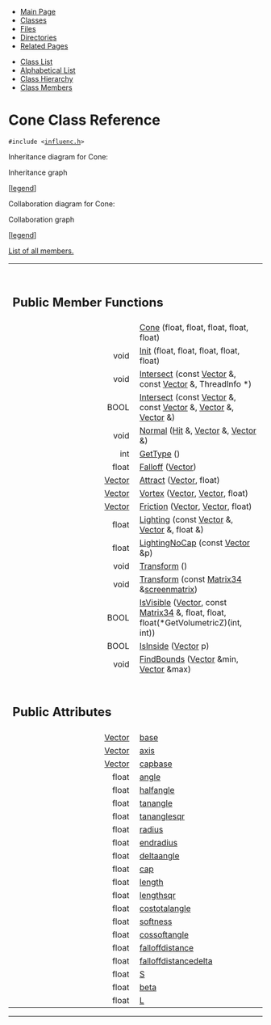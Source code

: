<div class="tabs">

- [Main Page](index.md)
- <span id="current">[Classes](annotated.md)</span>
- [Files](files.md)
- [Directories](dirs.md)
- [Related Pages](pages.md)

</div>

<div class="tabs">

- [Class List](annotated.md)
- [Alphabetical List](classes.md)
- [Class Hierarchy](hierarchy.md)
- [Class Members](functions.md)

</div>

# Cone Class Reference

`#include <`<a href="influenc_8h-source.md" class="el"><code>influenc.h</code></a>`>`

Inheritance diagram for Cone:

<span class="image placeholder" original-image-src="classCone__inherit__graph.gif" original-image-title="" border="0" usemap="#Cone__inherit__map">Inheritance graph</span>

\[[legend](graph_legend.md)\]

Collaboration diagram for Cone:

<span class="image placeholder" original-image-src="classCone__coll__graph.gif" original-image-title="" border="0" usemap="#Cone__coll__map">Collaboration graph</span>

\[[legend](graph_legend.md)\]

[List of all members.](classCone-members.md)

<table data-border="0" data-cellpadding="0" data-cellspacing="0">
<colgroup>
<col style="width: 50%" />
<col style="width: 50%" />
</colgroup>
<tbody>
<tr>
<td></td>
<td></td>
</tr>
<tr>
<td colspan="2"><br />
&#10;<h2 id="public-member-functions">Public Member Functions</h2></td>
</tr>
<tr>
<td class="memItemLeft" style="text-align: right;" data-nowrap="" data-valign="top"> </td>
<td class="memItemRight" data-valign="bottom"><a href="classCone.md#79be0724714e1e6d8ac1ba4c7cc34be9" class="el">Cone</a> (float, float, float, float, float)</td>
</tr>
<tr>
<td class="memItemLeft" style="text-align: right;" data-nowrap="" data-valign="top">void </td>
<td class="memItemRight" data-valign="bottom"><a href="classCone.md#f97d7f3970d3dcc1d686cefefb74fd9a" class="el">Init</a> (float, float, float, float, float)</td>
</tr>
<tr>
<td class="memItemLeft" style="text-align: right;" data-nowrap="" data-valign="top">void </td>
<td class="memItemRight" data-valign="bottom"><a href="classCone.md#ebc1dd006469e892a02410cbfdd1d3ec" class="el">Intersect</a> (const <a href="classVector.md" class="el">Vector</a> &amp;, const <a href="classVector.md" class="el">Vector</a> &amp;, ThreadInfo *)</td>
</tr>
<tr>
<td class="memItemLeft" style="text-align: right;" data-nowrap="" data-valign="top">BOOL </td>
<td class="memItemRight" data-valign="bottom"><a href="classCone.md#3a8a40efddd68314bac0f4f5cb5d99fb" class="el">Intersect</a> (const <a href="classVector.md" class="el">Vector</a> &amp;, const <a href="classVector.md" class="el">Vector</a> &amp;, <a href="classVector.md" class="el">Vector</a> &amp;, <a href="classVector.md" class="el">Vector</a> &amp;)</td>
</tr>
<tr>
<td class="memItemLeft" style="text-align: right;" data-nowrap="" data-valign="top">void </td>
<td class="memItemRight" data-valign="bottom"><a href="classCone.md#8a11f22291743884b9331d9cb58e455e" class="el">Normal</a> (<a href="classHit.md" class="el">Hit</a> &amp;, <a href="classVector.md" class="el">Vector</a> &amp;, <a href="classVector.md" class="el">Vector</a> &amp;)</td>
</tr>
<tr>
<td class="memItemLeft" style="text-align: right;" data-nowrap="" data-valign="top">int </td>
<td class="memItemRight" data-valign="bottom"><a href="classCone.md#97bbe45df6b2b139c951f179d5dc83b8" class="el">GetType</a> ()</td>
</tr>
<tr>
<td class="memItemLeft" style="text-align: right;" data-nowrap="" data-valign="top">float </td>
<td class="memItemRight" data-valign="bottom"><a href="classCone.md#b5bbca2d93358bcb0059f7f9c68ca1ea" class="el">Falloff</a> (<a href="classVector.md" class="el">Vector</a>)</td>
</tr>
<tr>
<td class="memItemLeft" style="text-align: right;" data-nowrap="" data-valign="top"><a href="classVector.md" class="el">Vector</a> </td>
<td class="memItemRight" data-valign="bottom"><a href="classCone.md#7882a7921dd3430f5e0a1fa60aa374bd" class="el">Attract</a> (<a href="classVector.md" class="el">Vector</a>, float)</td>
</tr>
<tr>
<td class="memItemLeft" style="text-align: right;" data-nowrap="" data-valign="top"><a href="classVector.md" class="el">Vector</a> </td>
<td class="memItemRight" data-valign="bottom"><a href="classCone.md#cf2ea65a3bf1134f7a05638c12a6c1bf" class="el">Vortex</a> (<a href="classVector.md" class="el">Vector</a>, <a href="classVector.md" class="el">Vector</a>, float)</td>
</tr>
<tr>
<td class="memItemLeft" style="text-align: right;" data-nowrap="" data-valign="top"><a href="classVector.md" class="el">Vector</a> </td>
<td class="memItemRight" data-valign="bottom"><a href="classCone.md#60d1c5feb2dc82c525ec1f9ef1a734b6" class="el">Friction</a> (<a href="classVector.md" class="el">Vector</a>, <a href="classVector.md" class="el">Vector</a>, float)</td>
</tr>
<tr>
<td class="memItemLeft" style="text-align: right;" data-nowrap="" data-valign="top">float </td>
<td class="memItemRight" data-valign="bottom"><a href="classCone.md#3a5a7a2826e9d50e9b04343b3e2e5212" class="el">Lighting</a> (const <a href="classVector.md" class="el">Vector</a> &amp;, <a href="classVector.md" class="el">Vector</a> &amp;, float &amp;)</td>
</tr>
<tr>
<td class="memItemLeft" style="text-align: right;" data-nowrap="" data-valign="top">float </td>
<td class="memItemRight" data-valign="bottom"><a href="classCone.md#863d00ecaa895fef07eee8d995926179" class="el">LightingNoCap</a> (const <a href="classVector.md" class="el">Vector</a> &amp;p)</td>
</tr>
<tr>
<td class="memItemLeft" style="text-align: right;" data-nowrap="" data-valign="top">void </td>
<td class="memItemRight" data-valign="bottom"><a href="classCone.md#4b8349c99073588f0ccf6dd2c55a1202" class="el">Transform</a> ()</td>
</tr>
<tr>
<td class="memItemLeft" style="text-align: right;" data-nowrap="" data-valign="top">void </td>
<td class="memItemRight" data-valign="bottom"><a href="classCone.md#14f58eced1f257e8631ad9ee9283aa9f" class="el">Transform</a> (const <a href="classMatrix34.md" class="el">Matrix34</a> &amp;<a href="classInfluenceShape.md#a5ee57887ab68b45e635e12623ba1432" class="el">screenmatrix</a>)</td>
</tr>
<tr>
<td class="memItemLeft" style="text-align: right;" data-nowrap="" data-valign="top">BOOL </td>
<td class="memItemRight" data-valign="bottom"><a href="classCone.md#0993799c2834e0fd9f64c613e9809f7c" class="el">IsVisible</a> (<a href="classVector.md" class="el">Vector</a>, const <a href="classMatrix34.md" class="el">Matrix34</a> &amp;, float, float, float(*GetVolumetricZ)(int, int))</td>
</tr>
<tr>
<td class="memItemLeft" style="text-align: right;" data-nowrap="" data-valign="top">BOOL </td>
<td class="memItemRight" data-valign="bottom"><a href="classCone.md#cf5b86a14d1309ececc1cf2190d848b0" class="el">IsInside</a> (<a href="classVector.md" class="el">Vector</a> p)</td>
</tr>
<tr>
<td class="memItemLeft" style="text-align: right;" data-nowrap="" data-valign="top">void </td>
<td class="memItemRight" data-valign="bottom"><a href="classCone.md#1f8f3d611956246ca336e4f45fd01927" class="el">FindBounds</a> (<a href="classVector.md" class="el">Vector</a> &amp;min, <a href="classVector.md" class="el">Vector</a> &amp;max)</td>
</tr>
<tr>
<td colspan="2"><br />
&#10;<h2 id="public-attributes">Public Attributes</h2></td>
</tr>
<tr>
<td class="memItemLeft" style="text-align: right;" data-nowrap="" data-valign="top"><a href="classVector.md" class="el">Vector</a> </td>
<td class="memItemRight" data-valign="bottom"><a href="classCone.md#593616de15330c0fb2d55e55410bf994" class="el">base</a></td>
</tr>
<tr>
<td class="memItemLeft" style="text-align: right;" data-nowrap="" data-valign="top"><a href="classVector.md" class="el">Vector</a> </td>
<td class="memItemRight" data-valign="bottom"><a href="classCone.md#433169d5d9bcbb6d43f0d288e68f0cad" class="el">axis</a></td>
</tr>
<tr>
<td class="memItemLeft" style="text-align: right;" data-nowrap="" data-valign="top"><a href="classVector.md" class="el">Vector</a> </td>
<td class="memItemRight" data-valign="bottom"><a href="classCone.md#12eed695da2603129952d6b66cacf68d" class="el">capbase</a></td>
</tr>
<tr>
<td class="memItemLeft" style="text-align: right;" data-nowrap="" data-valign="top">float </td>
<td class="memItemRight" data-valign="bottom"><a href="classCone.md#899186f7879ef9f1cf011b415f548c03" class="el">angle</a></td>
</tr>
<tr>
<td class="memItemLeft" style="text-align: right;" data-nowrap="" data-valign="top">float </td>
<td class="memItemRight" data-valign="bottom"><a href="classCone.md#9676add240beb55103452291bfbc07b7" class="el">halfangle</a></td>
</tr>
<tr>
<td class="memItemLeft" style="text-align: right;" data-nowrap="" data-valign="top">float </td>
<td class="memItemRight" data-valign="bottom"><a href="classCone.md#1ea9a7041ffad7425f6b8759df72a98c" class="el">tanangle</a></td>
</tr>
<tr>
<td class="memItemLeft" style="text-align: right;" data-nowrap="" data-valign="top">float </td>
<td class="memItemRight" data-valign="bottom"><a href="classCone.md#576684e928473076151e43f70eaaa987" class="el">tananglesqr</a></td>
</tr>
<tr>
<td class="memItemLeft" style="text-align: right;" data-nowrap="" data-valign="top">float </td>
<td class="memItemRight" data-valign="bottom"><a href="classCone.md#fc021d54683383e5078ab9fefc4d53c8" class="el">radius</a></td>
</tr>
<tr>
<td class="memItemLeft" style="text-align: right;" data-nowrap="" data-valign="top">float </td>
<td class="memItemRight" data-valign="bottom"><a href="classCone.md#5e60f9ac029dca2a61e24022f8093355" class="el">endradius</a></td>
</tr>
<tr>
<td class="memItemLeft" style="text-align: right;" data-nowrap="" data-valign="top">float </td>
<td class="memItemRight" data-valign="bottom"><a href="classCone.md#739c635f64a6eca606593bef57a674c6" class="el">deltaangle</a></td>
</tr>
<tr>
<td class="memItemLeft" style="text-align: right;" data-nowrap="" data-valign="top">float </td>
<td class="memItemRight" data-valign="bottom"><a href="classCone.md#3d791e43c8d5561e36bd09bacc097517" class="el">cap</a></td>
</tr>
<tr>
<td class="memItemLeft" style="text-align: right;" data-nowrap="" data-valign="top">float </td>
<td class="memItemRight" data-valign="bottom"><a href="classCone.md#2fa47f7c65fec19cc163b195725e3844" class="el">length</a></td>
</tr>
<tr>
<td class="memItemLeft" style="text-align: right;" data-nowrap="" data-valign="top">float </td>
<td class="memItemRight" data-valign="bottom"><a href="classCone.md#a47af4ad1faba99be2b99b4f7c2bf05d" class="el">lengthsqr</a></td>
</tr>
<tr>
<td class="memItemLeft" style="text-align: right;" data-nowrap="" data-valign="top">float </td>
<td class="memItemRight" data-valign="bottom"><a href="classCone.md#96412bc770c088f9b34dc5b4441b7bef" class="el">costotalangle</a></td>
</tr>
<tr>
<td class="memItemLeft" style="text-align: right;" data-nowrap="" data-valign="top">float </td>
<td class="memItemRight" data-valign="bottom"><a href="classCone.md#535c96109c40130b2631c56f22d3bff7" class="el">softness</a></td>
</tr>
<tr>
<td class="memItemLeft" style="text-align: right;" data-nowrap="" data-valign="top">float </td>
<td class="memItemRight" data-valign="bottom"><a href="classCone.md#4b2c16a98dbeba087f963642c0b3eba6" class="el">cossoftangle</a></td>
</tr>
<tr>
<td class="memItemLeft" style="text-align: right;" data-nowrap="" data-valign="top">float </td>
<td class="memItemRight" data-valign="bottom"><a href="classCone.md#9a098739ebccbb2beb925a1addf63824" class="el">falloffdistance</a></td>
</tr>
<tr>
<td class="memItemLeft" style="text-align: right;" data-nowrap="" data-valign="top">float </td>
<td class="memItemRight" data-valign="bottom"><a href="classCone.md#480bbfb58eec35a1faf2785276b01fc0" class="el">falloffdistancedelta</a></td>
</tr>
<tr>
<td class="memItemLeft" style="text-align: right;" data-nowrap="" data-valign="top">float </td>
<td class="memItemRight" data-valign="bottom"><a href="classCone.md#5dbc98dcc983a70728bd082d1a47546e" class="el">S</a></td>
</tr>
<tr>
<td class="memItemLeft" style="text-align: right;" data-nowrap="" data-valign="top">float </td>
<td class="memItemRight" data-valign="bottom"><a href="classCone.md#987bcab01b929eb2c07877b224215c92" class="el">beta</a></td>
</tr>
<tr>
<td class="memItemLeft" style="text-align: right;" data-nowrap="" data-valign="top">float </td>
<td class="memItemRight" data-valign="bottom"><a href="classCone.md#d20caec3b48a1eef164cb4ca81ba2587" class="el">L</a></td>
</tr>
</tbody>
</table>

------------------------------------------------------------------------

<span id="_details"></span>

